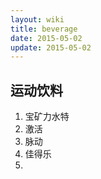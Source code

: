 ```yaml
---
layout: wiki
title: beverage
date: 2015-05-02
update: 2015-05-02
---
```



## 运动饮料
1. 宝矿力水特
2. 激活
3. 脉动
4. 佳得乐
5. 
